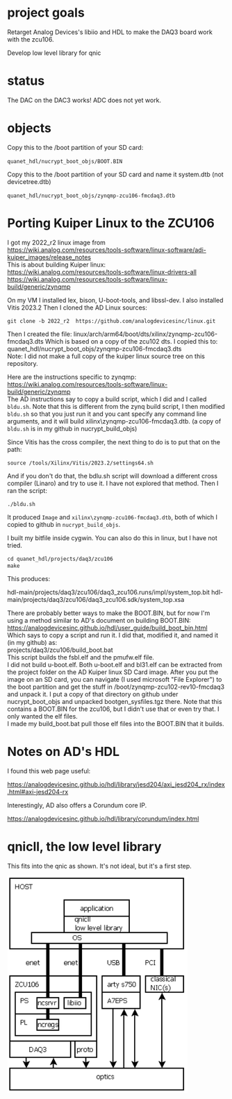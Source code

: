 # project goals

Retarget Analog Devices's libiio and HDL to make the DAQ3 board work with the zcu106.

Develop low level library for qnic  


# status
The DAC on the DAC3 works!  ADC does not yet work.


# objects

Copy this to the  /boot partition of your SD card:

`quanet_hdl/nucrypt_boot_objs/BOOT.BIN`

Copy this to the /boot partition of your SD card and name it system.dtb (not devicetree.dtb)

`quanet_hdl/nucrypt_boot_objs/zynqmp-zcu106-fmcdaq3.dtb`


# Porting Kuiper Linux to the ZCU106

I got my 2022_r2 linux image from  
https://wiki.analog.com/resources/tools-software/linux-software/adi-kuiper_images/release_notes  
This is about building Kuiper linux:  
https://wiki.analog.com/resources/tools-software/linux-drivers-all  
https://wiki.analog.com/resources/tools-software/linux-build/generic/zynqmp  

On my VM I installed lex, bison, U-boot-tools, and  libssl-dev.
I also installed Vitis 2023.2
Then I cloned the AD Linux sources:
```
git clone -b 2022_r2  https://github.com/analogdevicesinc/linux.git
```
Then I created the file:
linux/arch/arm64/boot/dts/xilinx/zynqmp-zcu106-fmcdaq3.dts
Which is based on a copy of the zcu102 dts.  I copied this to:  
quanet_hdl/nucrypt_boot_objs/zynqmp-zcu106-fmcdaq3.dts  
Note: I did not make a full copy of the kuiper linux source tree on this repository.  

Here are the instructions specific to zynqmp:  
https://wiki.analog.com/resources/tools-software/linux-build/generic/zynqmp  
The AD instructions say to copy a build script, which I did and I called `bldu.sh`.  Note that this is different from the zynq build script, I then modified `bldu.sh` so that you just run it and you cant specify any command line arguments, and it will build xilinx\zynqmp-zcu106-fmcdaq3.dtb. (a copy of `bldu.sh` is in my github in nucrypt_build_objs)

Since Vitis has the cross compiler, the next thing to do is to put that on the path:
```
source /tools/Xilinx/Vitis/2023.2/settings64.sh
```
And if you don't do that, the bdlu.sh script will download a different cross compiler (Linaro) and try to use it.  I have not explored that method.  Then I ran the script:
```
./bldu.sh
```
It produced `Image` and `xilinx\zynqmp-zcu106-fmcdaq3.dtb`, both of which I copied to github in `nucrypt_build_objs`.

I built my bitfile inside cygwin.  You can also do this in linux, but I have not tried.
```
cd quanet_hdl/projects/daq3/zcu106
make
```

This produces:

hdl-main/projects/daq3/zcu106/daq3_zcu106.runs/impl/system_top.bit
hdl-main/projects/daq3/zcu106/daq3_zcu106.sdk/system_top.xsa

There are probably better ways to make the BOOT.BIN, but for now I'm using a method similar to AD's document on building BOOT.BIN:  
https://analogdevicesinc.github.io/hdl/user_guide/build_boot_bin.html  
Which says to copy a script and run it.  I did that, modified it, and named it (in my github) as:  
projects/daq3/zcu106/build_boot.bat  
This script builds the fsbl.elf and the pmufw.elf file.  
I did not build u-boot.elf.  Both u-boot.elf and bl31.elf can be extracted from the project folder on the AD Kuiper linux SD Card image.  After you put the image on an SD card, you can navigate (I used microsoft "File Explorer") to the boot partition and get the stuff in /boot/zynqmp-zcu102-rev10-fmcdaq3 and unpack it.  I put a copy of that directory on github under nucrypt_boot_objs and unpacked bootgen_sysfiles.tgz there.  Note that this contains a BOOT.BIN for the zcu106, but I didn't use that or even try that.  I only wanted the elf files.  
I made my build_boot.bat pull those elf files into the BOOT.BIN that it builds.  



# Notes on AD's HDL

I found this web page useful:

https://analogdevicesinc.github.io/hdl/library/jesd204/axi_jesd204_rx/index.html#axi-jesd204-rx

Interestingly, AD also offers a Corundum core IP.

https://analogdevicesinc.github.io/hdl/library/corundum/index.html


# qnicll, the low level library

This fits into the qnic as shown.  It's not ideal, but it's a first step.

![qnic layers!](assets/qnic_layers.png "qnic layers")



